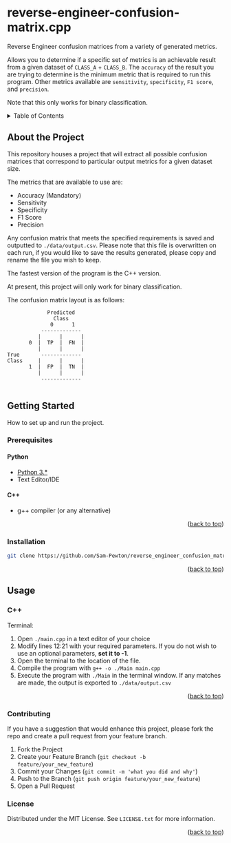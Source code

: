 # reverse-engineer-confusion-matrix.cpp
Reverse Engineer confusion matrices from a variety of generated metrics.

Allows you to determine if a specific set of metrics is an achievable result from a given dataset of `CLASS_A` + `CLASS_B`. The `accuracy` of the result you are trying to determine is the minimum metric that is required to run this program. Other metrics available are `sensitivity`, `specificity`, `F1 score`, and `precision`.

Note that this only works for binary classification.

<details>
  <summary>Table of Contents</summary>
  <ol>
    <li>
      <a href="#about-the-project">About The Project</a>
    </li>
    <li>
      <a href="#getting-started">Getting Started</a>
      <ul>
        <li><a href="#prerequisites">Prerequisites</a></li>
        <li><a href="#installation">Installation</a></li>
      </ul>
    </li>
    <li>
        <a href="#usage">Usage</a>
        <ul>
            <li><a href="#python">Python</a></li>
        </ul>
    </li>
    <li><a href="#contributing">Contributing</a></li>
    <li><a href="#license">License</a></li>
  </ol>
</details>

## About the Project

This repository houses a project that will extract all possible confusion matrices that correspond to particular output metrics for a given dataset size.

The metrics that are available to use are:
* Accuracy (Mandatory)
* Sensitivity
* Specificity
* F1 Score
* Precision

Any confusion matrix that meets the specified requirements is saved and outputted to `./data/output.csv`. Please note that this file is overwritten on each run, if you would like to save the results generated, please copy and rename the file you wish to keep.

The fastest version of the program is the C++ version.

At present, this project will only work for binary classification.

The confusion matrix layout is as follows:
    
``` 
             Predicted
               Class
              0      1
           -------------
          |      |      |
       0  |  TP  |  FN  |
          |      |      |
True       -------------
Class     |      |      |
       1  |  FP  |  TN  |
          |      |      |
           -------------
 
```

## Getting Started

How to set up and run the project.

### Prerequisites

#### Python
* [Python 3.*](https://www.python.org/downloads/)
* Text Editor/IDE

#### C++
* g++ compiler (or any alternative)

<p align="right">(<a href="#top">back to top</a>)</p>

### Installation

```sh
git clone https://github.com/Sam-Pewton/reverse_engineer_confusion_matrix
```

<p align="right">(<a href="#top">back to top</a>)</p>

## Usage

### C++

Terminal:
1. Open `./main.cpp` in a text editor of your choice
2. Modify lines 12:21 with your required parameters. If you do not wish to use an optional parameters, <b>set it to -1</b>.
3. Open the terminal to the location of the file.
4. Compile the program with `g++ -o ./Main main.cpp`
5. Execute the program with `./Main` in the terminal window. If any matches are made, the output is exported to `./data/output.csv`

<p align="right">(<a href="#top">back to top</a>)</p>

### Contributing
If you have a suggestion that would enhance this project, please fork the repo and create a pull request from your feature branch.

1. Fork the Project
2. Create your Feature Branch (`git checkout -b feature/your_new_feature`)
3. Commit your Changes (`git commit -m 'what you did and why'`)
4. Push to the Branch (`git push origin feature/your_new_feature`)
5. Open a Pull Request

### License
Distributed under the MIT License. See `LICENSE.txt` for more information.

<p align="right">(<a href="#top">back to top</a>)</p>
